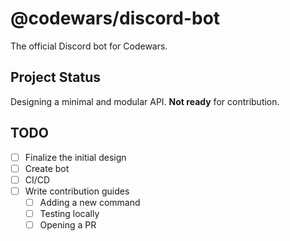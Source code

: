 # @codewars/discord-bot

The official Discord bot for Codewars.

## Project Status

Designing a minimal and modular API. **Not ready** for contribution.

## TODO

- [ ] Finalize the initial design
- [ ] Create bot
- [ ] CI/CD
- [ ] Write contribution guides
  - [ ] Adding a new command
  - [ ] Testing locally
  - [ ] Opening a PR
